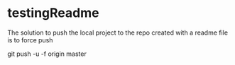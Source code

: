# testingReadme

The solution to push the local project  to the repo created with a readme file is to force push

git push -u -f origin master


